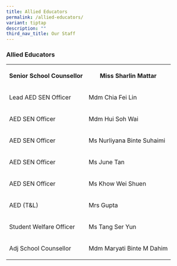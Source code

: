 ```yaml
---
title: Allied Educators
permalink: /allied-educators/
variant: tiptap
description: ""
third_nav_title: Our Staff
---
```

<h3><strong>Allied Educators</strong></h3>
<table style="minWidth: 50px">
<colgroup>
<col>
<col>
</colgroup>
<tbody>
<tr>
<th rowspan="1" colspan="1">
<p>Senior School Counsellor</p>
</th>
<th rowspan="1" colspan="1">
<p>Miss Sharlin Mattar</p>
</th>
</tr>
<tr>
<td rowspan="1" colspan="1">
<p>Lead AED SEN Officer</p>
</td>
<td rowspan="1" colspan="1">
<p>Mdm Chia Fei Lin</p>
</td>
</tr>
<tr>
<td rowspan="1" colspan="1">
<p>AED SEN Officer</p>
</td>
<td rowspan="1" colspan="1">
<p>Mdm Hui Soh Wai</p>
</td>
</tr>
<tr>
<td rowspan="1" colspan="1">
<p>AED SEN Officer</p>
</td>
<td rowspan="1" colspan="1">
<p>Ms Nurliyana Binte Suhaimi</p>
</td>
</tr>
<tr>
<td rowspan="1" colspan="1">
<p>AED SEN Officer</p>
</td>
<td rowspan="1" colspan="1">
<p>Ms June Tan</p>
</td>
</tr>
<tr>
<td rowspan="1" colspan="1">
<p>AED SEN Officer</p>
</td>
<td rowspan="1" colspan="1">
<p>Ms Khow Wei Shuen</p>
</td>
</tr>
<tr>
<td rowspan="1" colspan="1">
<p>AED (T&amp;L)</p>
</td>
<td rowspan="1" colspan="1">
<p>Mrs Gupta</p>
</td>
</tr>
<tr>
<td rowspan="1" colspan="1">
<p>Student Welfare Officer</p>
</td>
<td rowspan="1" colspan="1">
<p>Ms Tang Ser Yun</p>
</td>
</tr>
<tr>
<td rowspan="1" colspan="1">
<p>Adj School Counsellor</p>
</td>
<td rowspan="1" colspan="1">
<p>Mdm Maryati Binte M Dahim</p>
</td>
</tr>
</tbody>
</table>
<p></p>